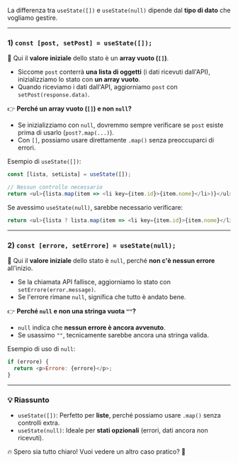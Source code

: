La differenza tra `useState([])` e `useState(null)` dipende dal **tipo di dato** che vogliamo gestire.

---

### **1) `const [post, setPost] = useState([]);`**
📌 Qui il **valore iniziale** dello stato è un **array vuoto (`[]`)**.

- Siccome `post` conterrà **una lista di oggetti** (i dati ricevuti dall'API), inizializziamo lo stato con **un array vuoto**.
- Quando riceviamo i dati dall'API, aggiorniamo `post` con `setPost(response.data)`.

👉 **Perché un array vuoto (`[]`) e non `null`?**
- Se inizializziamo con `null`, dovremmo sempre verificare se `post` esiste prima di usarlo (`post?.map(...)`).
- Con `[]`, possiamo usare direttamente `.map()` senza preoccuparci di errori.

Esempio di `useState([])`:

```js
const [lista, setLista] = useState([]);

// Nessun controllo necessario
return <ul>{lista.map(item => <li key={item.id}>{item.nome}</li>)}</ul>;
```

Se avessimo `useState(null)`, sarebbe necessario verificare:

```js
return <ul>{lista ? lista.map(item => <li key={item.id}>{item.nome}</li>) : null}</ul>;
```

---

### **2) `const [errore, setErrore] = useState(null);`**
📌 Qui il **valore iniziale** dello stato è `null`, perché **non c'è nessun errore** all'inizio.

- Se la chiamata API fallisce, aggiorniamo lo stato con `setErrore(error.message)`.
- Se l'errore rimane `null`, significa che tutto è andato bene.

👉 **Perché `null` e non una stringa vuota `""`?**
- `null` indica che **nessun errore è ancora avvenuto**.
- Se usassimo `""`, tecnicamente sarebbe ancora una stringa valida.

Esempio di uso di `null`:

```js
if (errore) {
  return <p>Errore: {errore}</p>;
}
```

---

### **💡 Riassunto**
- `useState([])`: Perfetto per **liste**, perché possiamo usare `.map()` senza controlli extra.
- `useState(null)`: Ideale per **stati opzionali** (errori, dati ancora non ricevuti).

🔥 Spero sia tutto chiaro! Vuoi vedere un altro caso pratico? 🚀